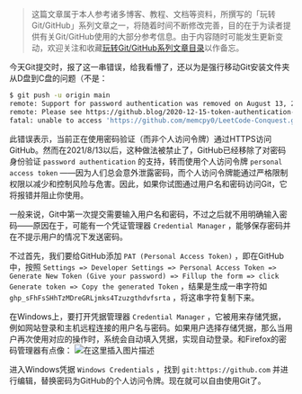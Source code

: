 > 这篇文章属于本人参考诸多博客、教程、文档等资料，所撰写的「玩转Git/GitHub」系列文章之一，将随着时间不断修改完善，目的在于为读者提供有关Git/GitHub使用的大部分参考信息。由于内容随时可能发生更新变动，欢迎关注和收藏[玩转Git/GitHub系列文章目录](https://memcpy0.blog.csdn.net/article/details/119684105)以作备忘。

今天Git提交时，报了这一串错误，给我看懵了，还以为是强行移动Git安装文件夹从D盘到C盘的问题（不是：
```bash
$ git push -u origin main
remote: Support for password authentication was removed on August 13, 2021. Please use a personal access token instead.
remote: Please see https://github.blog/2020-12-15-token-authentication-requirements-for-git-operations/ for more information.
fatal: unable to access 'https://github.com/memcpy0/LeetCode-Conquest.git/': The requested URL returned error: 403
```
此错误表示，当前正在使用密码验证（而非个人访问令牌）通过HTTPS访问GitHub。然而在2021/8/13以后，这种做法被禁止了，GitHub已经移除了对密码身份验证 `password authentication` 的支持，转而使用个人访问令牌 `personal access token` ——因为人们总会意外泄露密码，而个人访问令牌能通过严格限制权限以减少和控制风险与危害。因此，如果你试图通过用户名和密码访问Git，它将报错并阻止你使用。

一般来说，Git中第一次提交需要输入用户名和密码，不过之后就不用明确输入密码——原因在于，可能有一个凭证管理器 `Credential Manager` ，能够保存密码并在不提示用户的情况下发送密码。


不过首先，我们要给GitHub添加 `PAT (Personal Access Token)` ，即在GitHub中，按照 `Settings => Developer Settings => Personal Access Token => Generate New Token (Give your password) => Fillup the form => click Generate token => Copy the generated Token` ，结果是生成一串字符如 `ghp_sFhFsSHhTzMDreGRLjmks4Tzuzgthdvfsrta` ，将这串字符复制下来。

 在Windows上，要打开凭据管理器 `Credential Manager` ，它被用来存储凭据，例如网站登录和主机远程连接的用户名与密码。如果用户选择存储凭据，那么当用户再次使用对应的操作时，系统会自动填入凭据，实现自动登录。和Firefox的密码管理器有点像：
![在这里插入图片描述](https://img-blog.csdnimg.cn/a008500689bd46b7ad19cec56a4906a6.png?x-oss-process=image/watermark,type_ZmFuZ3poZW5naGVpdGk,shadow_10,text_aHR0cHM6Ly9ibG9nLmNzZG4ubmV0L215UmVhbGl6YXRpb24=,size_16,color_FFFFFF,t_70)


进入Windows凭据 `Windows Credentials` ，找到 `git:https://github.com` 并进行编辑，替换密码为GitHub的个人访问令牌。现在就可以自由使用Git了。

